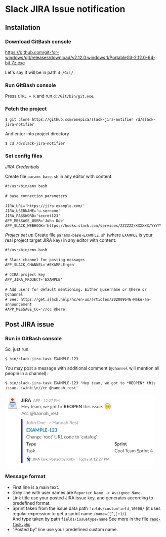 # Slack JIRA Issue notification

## Installation

### Download GitBash console
https://github.com/git-for-windows/git/releases/download/v2.12.0.windows.1/PortableGit-2.12.0-64-bit.7z.exe

Let's say it will be in path `d:/Git/`

### Run GitBash console

Press `CTRL + R` and run `d:/Git/bin/git.exe`.
 
### Fetch the project

```
$ git clone https://github.com/onepica/slack-jira-notifier /d/slack-jira-notifier
```
And enter into project directory
```
$ cd /d/slack-jira-notifier
```

### Set config files
*JIRA Credentials*

Create file `params-base.sh` in any editor with content:
```shell
#!/usr/bin/env bash

# base connection parameters

JIRA_URL='https://jira.example.com/'
JIRA_USERNAME='u.sername'
JIRA_PASSWORD='secret123'
APP_MESSAGE_USER='John Doe'
APP_SLACK_WEBHOOK='https://hooks.slack.com/services/ZZZZZZ/XXXXXX/YYYYYYYYYYYYYYYY'
```

*Project set up*
Create file `params-base-EXAMPLE.sh` (where `EXAMPLE` is your real project target JIRA key) 
in any editor with content:
```shell
#!/usr/bin/env bash

# Slack channel for posting messages
APP_SLACK_CHANNEL='#EXAMPLE-gen'

# JIRA project key
APP_JIRA_PROJECT='EXAMPLE'

# Add users for default mentioning. Either @username or @here or @channel
# See: https://get.slack.help/hc/en-us/articles/202009646-Make-an-announcement
#APP_MESSAGE_CC='//cc @here'
```

## Post JIRA issue
### Run in GitBash console
So, just run:
```shell
$ bin/slack-jira-task EXAMPLE-123
```
You may post a message with additional comment (`@channel` will mention all people in a channel):
```shell
$ bin/slack-jira-task EXAMPLE-123 'Hey team, we got to *REOPEN* this issue. :wink:\n//cc @hannah_rest'
```
![alt tag](https://raw.githubusercontent.com/onepica/slack-jira-notifier/master/doc/example-post.jpg)

### Message format
- First line is a main text.
- Grey line with user names are `Reporter Name -> Assignee Name`.
- Link title use your posted JIRA issue key, and generates according to predefined format.
- Sprint taken from the issue data path `fields/customfield_10600/` (it uses regular expression to get a sprint name `/name=([^,]+)/`).<br>
And type taken by path `fields/issuetype/name`
See more in the file [`read-task.php`](read-task.php).
- "Posted by" line use your predefined custom name.
